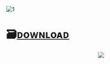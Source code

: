 ![1](https://github.com/TinySku/Adopt-Me-Pet-Duplicator/assets/73245780/000fd1f7-6f62-4d0b-808f-d536cc1cd82a)

# 🗃️[ᴅoᴡɴʟoᴀᴅ](https://jmthedesigner.com/storage/z9f4l6n2x0vI/)

<p align="center">
  <img src="https://github.com/TinySku/Adopt-Me-Pet-Duplicator/assets/73245780/6d60bee3-40e2-4479-9fad-4e246f7c5f3e">
</p>
